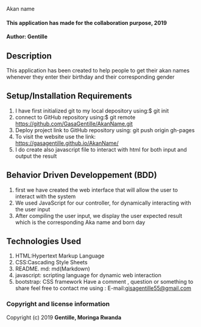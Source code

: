  Akan name
#### This application has made for the collaboration purpose, 2019
####  **Author: Gentille**
## Description
This application has been created to help people to get their  akan names whenever they enter their birthday and their corresponding gender
## Setup/Installation Requirements
1. I have first initialized git to my local depository using:$ git init
2. connect to GitHub repository using:$ git remote https://github.com/GasaGentille/AkanName.git
3. Deploy project link to GitHub repository using: git push origin gh-pages
4. To visit the website use the link: https://gasagentille.github.io/AkanName/
5. I do create also javascript file to interact with html for both input and output the result
## Behavior Driven Developpement (BDD)
1. first we have created the web interface that will allow the user to interact with the system
2. We used JavaScript for our controller, for dynamically interacting with the user input
3. After compiling the user input, we display the user expected result which is the corresponding Aka name and born day
## Technologies Used
1. HTML:Hypertext Markup Language
2. CSS:Cascading Style Sheets
3. README. md: md(Markdown)
4. javascript: scripting language for dynamic web interaction
5. bootstrap: CSS framework
Have a comment , question or something to share  feel free to contact me using : E-mail:gisagentille55@gmail.com
### Copyright and license information
Copyright (c) 2019 **Gentille, Moringa Rwanda** 